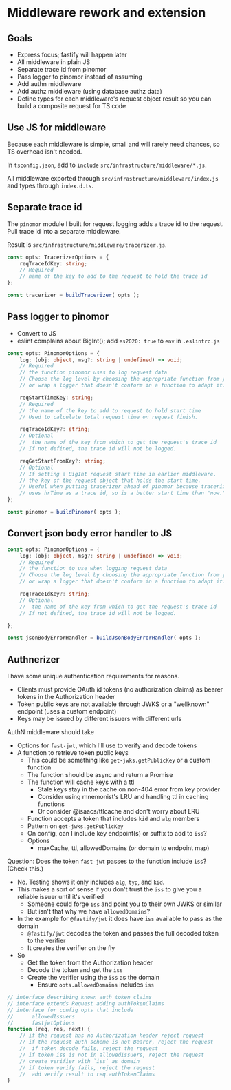 # Middleware rework and extension

## Goals

-  Express focus; fastify will happen later
-  All middleware in plain JS
-  Separate trace id from pinomor
-  Pass logger to pinomor instead of assuming
-  Add authn middleware
-  Add authz middleware (using database authz data)
-  Define types for each middleware's request object result so you can build a composite request for TS code

## Use JS for middleware

Because each middleware is simple, small and will rarely need chances, so TS overhead isn't needed.

In `tsconfig.json`, add to `include` `src/infrastructure/middleware/*.js`.

All middleware exported through `src/infrastructure/middleware/index.js` and types through `index.d.ts`.

## Separate trace id

The `pinomor` module I built for request logging adds a trace id to the request. Pull trace id into a separate middleware.

Result is `src/infrastructure/middleware/tracerizer.js`.

```typescript
const opts: TracerizerOptions = {
	reqTraceIdKey: string;
	// Required
	// name of the key to add to the request to hold the trace id
};

const tracerizer = buildTracerizer( opts );
```

## Pass logger to pinomor

-  Convert to JS
-  eslint complains about BigInt(); add `es2020: true` to `env` in `.eslintrc.js`

```typescript
const opts: PinomorOptions = {
	log: (obj: object, msg?: string | undefined) => void;
	// Required
	// the function pinomor uses to log request data
	// Choose the log level by choosing the appropriate function from your logger
	// or wrap a logger that doesn't conform in a function to adapt it.

	reqStartTimeKey: string;
	// Required
	// the name of the key to add to request to hold start time
	// Used to calculate total request time on request finish.

	reqTraceIdKey?: string;
	// Optional
	//	the name of the key from which to get the request's trace id
	// If not defined, the trace id will not be logged.

	reqGetStartFromKey?: string;
	// Optional
	// If setting a BigInt request start time in earlier middleware,
	// the key of the request object that holds the start time.
	// Useful when putting tracerizer ahead of pinomor because tracerizer
	// uses hrTime as a trace id, so is a better start time than "now."
};

const pinomor = buildPinomor( opts );
```

## Convert json body error handler to JS

```typescript
const opts: PinomorOptions = {
	log: (obj: object, msg?: string | undefined) => void;
	// Required
	// the function to use when logging request data
	// Choose the log level by choosing the appropriate function from your logger
	// or wrap a logger that doesn't conform in a function to adapt it.

	reqTraceIdKey?: string;
	// Optional
	//	the name of the key from which to get the request's trace id
	// If not defined, the trace id will not be logged.

};

const jsonBodyErrorHandler = buildJsonBodyErrorHandler( opts );
```

## Authnerizer

I have some unique authentication requirements for reasons.

-  Clients must provide OAuth id tokens (no authorization claims) as bearer tokens in the Authorization header
-  Token public keys are not available through JWKS or a "wellknown" endpoint (uses a custom endpoint)
-  Keys may be issued by different issuers with different urls

AuthN middleware should take

-  Options for `fast-jwt`, which I'll use to verify and decode tokens
-  A function to retrieve token public keys
   -  This could be something like `get-jwks.getPublicKey` or a custom function
   -  The function should be async and return a Promise
   -  The function will cache keys with a ttl
      -  Stale keys stay in the cache on non-404 error from key provider
      -  Consider using mnemonist's LRU and handling ttl in caching functions
      -  Or consider @isaacs/ttlcache and don't worry about LRU
   -  Function accepts a token that includes `kid` and `alg` members
   -  Pattern on `get-jwks.getPublicKey`
   -  On config, can I include key endpoint(s) or suffix to add to `iss`?
   -  Options
      -  maxCache, ttl, allowedDomains (or domain to endpoint map)

Question: Does the token `fast-jwt` passes to the function include `iss`? (Check this.)

-  No. Testing shows it only includes `alg`, `typ`, and `kid`.
-  This makes a sort of sense if you don't trust the `iss` to give you a reliable issuer until it's verified
   -  Someone could forge `iss` and point you to their own JWKS or similar
   -  But isn't that why we have `allowedDomains`?
-  In the example for `@fastify/jwt` it does have `iss` available to pass as the domain
   -  `@fastify/jwt` decodes the token and passes the full decoded token to the verifier
   -  It creates the verifier on the fly
-  So
   -  Get the token from the Authorization header
   -  Decode the token and get the `iss`
   -  Create the verifier using the `iss` as the domain
      -  Ensure `opts.allowedDomains` includes `iss`

```javascript
// interface describing known auth token claims
// interface extends Request adding authTokenClaims
// interface for config opts that include
//		allowedIssuers
//		fastjwtOptions
function (req, res, next) {
	// if the request has no Authorization header reject request
	// if the request auth scheme is not Bearer, reject the request
	//	if token decode fails, reject the request
	// if token iss is not in allowedIssuers, reject the request
	// create verifier with `iss` as domain
	// if token verify fails, reject the request
	//	add verify result to req.authTokenClaims
}
```
